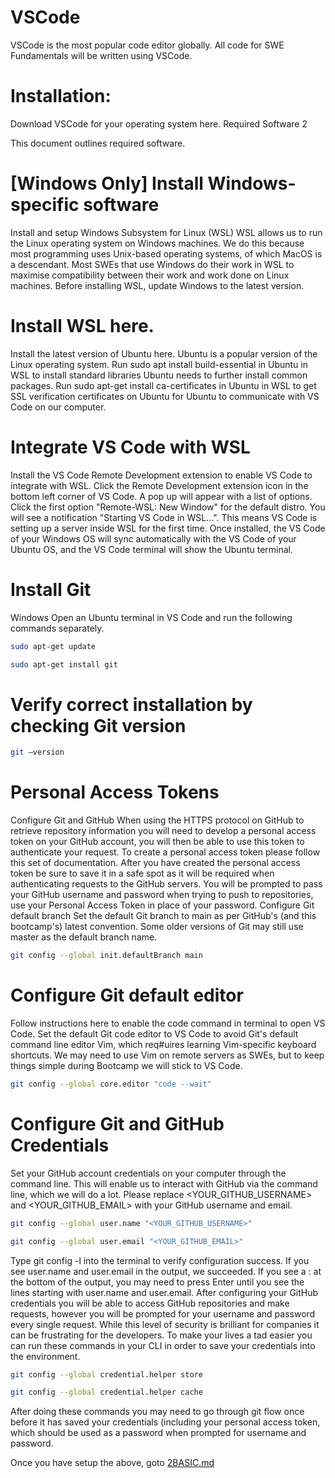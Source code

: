 # VSCode
VSCode is the most popular code editor globally. All code for SWE Fundamentals will be written using VSCode.
# Installation:
Download VSCode for your operating system here.
Required Software 2

This document outlines required software.

# [Windows Only] Install Windows-specific software
Install and setup Windows Subsystem for Linux (WSL)
WSL allows us to run the Linux operating system on Windows machines. We do this because most programming uses Unix-based operating systems, of which MacOS is a descendant. Most SWEs that use Windows do their work in WSL to maximise compatibility between their work and work done on Linux machines. Before installing WSL, update Windows to the latest version.

# Install WSL here.
Install the latest version of Ubuntu here. Ubuntu is a popular version of the Linux operating system.
Run sudo apt install build-essential in Ubuntu in WSL to install standard libraries Ubuntu needs to further install common packages.
Run sudo apt-get install ca-certificates in Ubuntu in WSL to get SSL verification certificates on Ubuntu for Ubuntu to communicate with VS Code on our computer.

# Integrate VS Code with WSL
Install the VS Code Remote Development extension to enable VS Code to integrate with WSL.
Click the Remote Development extension icon in the bottom left corner of VS Code. A pop up will appear with a list of options. Click the first option "Remote-WSL: New Window" for the default distro.
You will see a notification "Starting VS Code in WSL...". This means VS Code is setting up a server inside WSL for the first time. Once installed, the VS Code of your Windows OS will sync automatically with the VS Code of your Ubuntu OS, and the VS Code terminal will show the Ubuntu terminal.

# Install Git
Windows
Open an Ubuntu terminal in VS Code and run the following commands separately.
```bash
sudo apt-get update

sudo apt-get install git
```

# Verify correct installation by checking Git version
```bash
git –version
```
# Personal Access Tokens
Configure Git and GitHub
When using the HTTPS protocol on GitHub to retrieve repository information you will need to develop a personal access token on your GitHub account, you will then be able to use this token to authenticate your request. To create a personal access token please follow this set of documentation.
After you have created the personal access token be sure to save it in a safe spot as it will be required when authenticating requests to the GitHub servers. You will be prompted to pass your GitHub username and password when trying to push to repositories, use your Personal Access Token in place of your password.
Configure Git default branch
Set the default Git branch to main as per GitHub's (and this bootcamp's) latest convention. Some older versions of Git may still use master as the default branch name.
```bash
git config --global init.defaultBranch main
```

# Configure Git default editor
Follow instructions here to enable the code command in terminal to open VS Code.
Set the default Git code editor to VS Code to avoid Git's default command line editor Vim, which req#uires learning Vim-specific keyboard shortcuts. We may need to use Vim on remote servers as SWEs, but to keep things simple during Bootcamp we will stick to VS Code.

```bash
git config --global core.editor "code --wait"
```

# Configure Git and GitHub Credentials
Set your GitHub account credentials on your computer through the command line. This will enable us to interact with GitHub via the command line, which we will do a lot. Please replace <YOUR_GITHUB_USERNAME> and <YOUR_GITHUB_EMAIL> with your GitHub username and email.
```bash
git config --global user.name "<YOUR_GITHUB_USERNAME>"

git config --global user.email "<YOUR_GITHUB_EMAIL>"
```


Type git config -l into the terminal to verify configuration success. If you see user.name and user.email in the output, we succeeded. If you see a : at the bottom of the output, you may need to press Enter until you see the lines starting with user.name and user.email.
After configuring your GitHub credentials you will be able to access GitHub repositories and make requests, however you will be prompted for your username and password every single request. 
While this level of security is brilliant for companies it can be frustrating for the developers. To make your lives a tad easier you can run these commands in your CLI in order to save your credentials into the environment.
```bash
git config --global credential.helper store

git config --global credential.helper cache
```

After doing these commands you may need to go through git flow once before it has saved your credentials (including your personal access token, which should be used as a password when prompted for username and password.


Once you have setup the above, goto [2BASIC.md](/2BASIC.md)